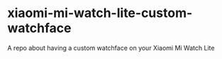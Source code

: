 # xiaomi-mi-watch-lite-custom-watchface
A repo about having a custom watchface on your Xiaomi Mi Watch Lite
